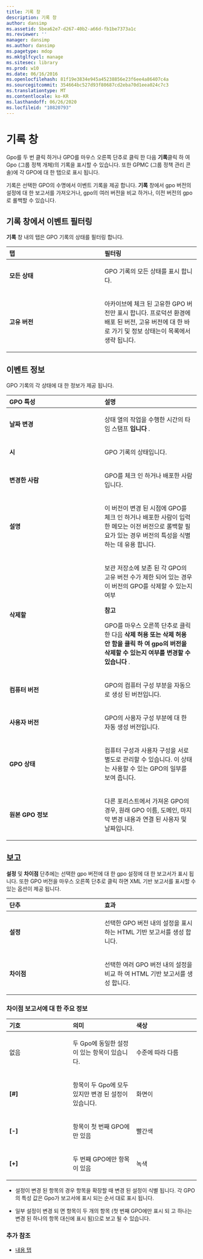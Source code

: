 ```yaml
---
title: 기록 창
description: 기록 창
author: dansimp
ms.assetid: 5bea62e7-d267-40b2-a66d-fb1be7373a1c
ms.reviewer: ''
manager: dansimp
ms.author: dansimp
ms.pagetype: mdop
ms.mktglfcycl: manage
ms.sitesec: library
ms.prod: w10
ms.date: 06/16/2016
ms.openlocfilehash: 81f19e3834e945a45238856e23f6ee4a86407c4a
ms.sourcegitcommit: 354664bc527d93f80687cd2eba70d1eea024c7c3
ms.translationtype: MT
ms.contentlocale: ko-KR
ms.lasthandoff: 06/26/2020
ms.locfileid: "10820793"
---
```

# 기록 창


Gpo를 두 번 클릭 하거나 GPO를 마우스 오른쪽 단추로 클릭 한 다음 **기록**클릭 하 여 Gpo (그룹 정책 개체)의 기록을 표시할 수 있습니다. 또한 GPMC (그룹 정책 관리 콘솔)에 각 GPO에 대 한 탭으로 표시 됩니다.

기록은 선택한 GPO의 수명에서 이벤트 기록을 제공 합니다. **기록** 창에서 gpo 버전의 설정에 대 한 보고서를 가져오거나, gpo의 여러 버전을 비교 하거나, 이전 버전의 gpo로 롤백할 수 있습니다.

## 기록 창에서 이벤트 필터링


**기록** 창 내의 탭은 GPO 기록의 상태를 필터링 합니다.

<table>
<colgroup>
<col width="50%" />
<col width="50%" />
</colgroup>
<thead>
<tr class="header">
<th align="left">탭</th>
<th align="left">필터링</th>
</tr>
</thead>
<tbody>
<tr class="odd">
<td align="left"><p><strong>모든 상태</strong></p></td>
<td align="left"><p>GPO 기록의 모든 상태를 표시 합니다.</p></td>
</tr>
<tr class="even">
<td align="left"><p><strong>고유 버전</strong></p></td>
<td align="left"><p>아카이브에 체크 된 고유한 GPO 버전만 표시 합니다. 프로덕션 환경에 배포 된 버전, 고유 버전에 대 한 바로 가기 및 정보 상태는이 목록에서 생략 됩니다.</p></td>
</tr>
</tbody>
</table>



## 이벤트 정보


GPO 기록의 각 상태에 대 한 정보가 제공 됩니다.

<table>
<colgroup>
<col width="50%" />
<col width="50%" />
</colgroup>
<thead>
<tr class="header">
<th align="left">GPO 특성</th>
<th align="left">설명</th>
</tr>
</thead>
<tbody>
<tr class="odd">
<td align="left"><p><strong>날짜 변경</strong></p></td>
<td align="left"><p>상태 열의 작업을 수행한 시간의 타임 스탬프 <strong> 입니다 </strong> .</p></td>
</tr>
<tr class="even">
<td align="left"><p><strong>시</strong></p></td>
<td align="left"><p>GPO 기록의 상태입니다.</p></td>
</tr>
<tr class="odd">
<td align="left"><p><strong>변경한 사람</strong></p></td>
<td align="left"><p>GPO를 체크 인 하거나 배포한 사람입니다.</p></td>
</tr>
<tr class="even">
<td align="left"><p><strong>설명</strong></p></td>
<td align="left"><p>이 버전이 변경 된 시점에 GPO를 체크 인 하거나 배포한 사람이 입력 한 메모는 이전 버전으로 롤백할 필요가 있는 경우 버전의 특성을 식별 하는 데 유용 합니다.</p></td>
</tr>
<tr class="odd">
<td align="left"><p><strong>삭제할</strong></p></td>
<td align="left"><p>보관 저장소에 보존 된 각 GPO의 고유 버전 수가 제한 되어 있는 경우이 버전의 GPO를 삭제할 수 있는지 여부</p>
<div class="alert">
<strong>참고</strong><br/><p>GPO를 마우스 오른쪽 단추로 클릭 한 다음 <strong> 삭제 허용 또는 삭제 허용 안 함을 클릭 하 여 gpo의 버전을 삭제할 수 있는지 여부를 변경할 수 있습니다 </strong> <strong> </strong> .</p>
</div>
<div>

</div></td>
</tr>
<tr class="even">
<td align="left"><p><strong>컴퓨터 버전</strong></p></td>
<td align="left"><p>GPO의 컴퓨터 구성 부분을 자동으로 생성 된 버전입니다.</p></td>
</tr>
<tr class="odd">
<td align="left"><p><strong>사용자 버전</strong></p></td>
<td align="left"><p>GPO의 사용자 구성 부분에 대 한 자동 생성 버전입니다.</p></td>
</tr>
<tr class="even">
<td align="left"><p><strong>GPO 상태</strong></p></td>
<td align="left"><p>컴퓨터 구성과 사용자 구성을 서로 별도로 관리할 수 있습니다. 이 상태는 사용할 수 있는 GPO의 일부를 보여 줍니다.</p></td>
</tr>
<tr class="odd">
<td align="left"><p><strong>원본 GPO 정보</strong></p></td>
<td align="left"><p>다른 포리스트에서 가져온 GPO의 경우, 원래 GPO 이름, 도메인, 마지막 변경 내용과 연결 된 사용자 및 날짜입니다.</p></td>
</tr>
</tbody>
</table>



## 보고


**설정** 및 **차이점** 단추에는 선택한 gpo 버전에 대 한 gpo 설정에 대 한 보고서가 표시 됩니다. 또한 GPO 버전을 마우스 오른쪽 단추로 클릭 하면 XML 기반 보고서를 표시할 수 있는 옵션이 제공 됩니다.

<table>
<colgroup>
<col width="50%" />
<col width="50%" />
</colgroup>
<thead>
<tr class="header">
<th align="left">단추</th>
<th align="left">효과</th>
</tr>
</thead>
<tbody>
<tr class="odd">
<td align="left"><p><strong>설정</strong></p></td>
<td align="left"><p>선택한 GPO 버전 내의 설정을 표시 하는 HTML 기반 보고서를 생성 합니다.</p></td>
</tr>
<tr class="even">
<td align="left"><p><strong>차이점</strong></p></td>
<td align="left"><p>선택한 여러 GPO 버전 내의 설정을 비교 하 여 HTML 기반 보고서를 생성 합니다.</p></td>
</tr>
</tbody>
</table>



### 차이점 보고서에 대 한 주요 정보

<table>
<colgroup>
<col width="33%" />
<col width="33%" />
<col width="33%" />
</colgroup>
<thead>
<tr class="header">
<th align="left">기호</th>
<th align="left">의미</th>
<th align="left">색상</th>
</tr>
</thead>
<tbody>
<tr class="odd">
<td align="left"><p>없음</p></td>
<td align="left"><p>두 Gpo에 동일한 설정이 있는 항목이 있습니다.</p></td>
<td align="left"><p>수준에 따라 다름</p></td>
</tr>
<tr class="even">
<td align="left"><p><strong>[#]</strong></p></td>
<td align="left"><p>항목이 두 Gpo에 모두 있지만 변경 된 설정이 있습니다.</p></td>
<td align="left"><p>화면이</p></td>
</tr>
<tr class="odd">
<td align="left"><p><strong>[-]</strong></p></td>
<td align="left"><p>항목이 첫 번째 GPO에만 있음</p></td>
<td align="left"><p>빨간색</p></td>
</tr>
<tr class="even">
<td align="left"><p><strong>[+]</strong></p></td>
<td align="left"><p>두 번째 GPO에만 항목이 있음</p></td>
<td align="left"><p>녹색</p></td>
</tr>
</tbody>
</table>



-   설정이 변경 된 항목의 경우 항목을 확장할 때 변경 된 설정이 식별 됩니다. 각 GPO의 특성 값은 Gpo가 보고서에 표시 되는 순서 대로 표시 됩니다.

-   일부 설정이 변경 되 면 항목이 두 개의 항목 (첫 번째 GPO에만 표시 되 고 하나는 변경 된 하나의 항목 대신에 표시 됨)으로 보고 될 수 있습니다.

### 추가 참조

-   [내용 탭](contents-tab-agpm40.md)









